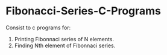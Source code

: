 # Fibonacci-Series-C-Programs
Consist to c programs for:
1. Printing Fibonnaci series of N elements.
2. Finding Nth element of Fibonnaci series.
